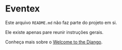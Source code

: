 # Eventex

Este arquivo `README.md` não faz parte do projeto em si.

Ele existe apenas pare reunir instruções gerais.

Conheça mais sobre o [Welcome to the Django](http://welcometothedjango.com.br).
